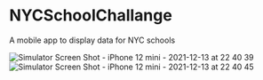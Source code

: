 
# NYCSchoolChallange
A mobile app to display data for NYC schools

![Simulator Screen Shot - iPhone 12 mini - 2021-12-13 at 22 40 39](https://user-images.githubusercontent.com/8948442/146036968-254d831e-e831-4877-89bc-311090c28bfc.png)
![Simulator Screen Shot - iPhone 12 mini - 2021-12-13 at 22 40 45](https://user-images.githubusercontent.com/8948442/146036969-478e6b16-0567-4bad-aa44-66a84f9e645e.png)
